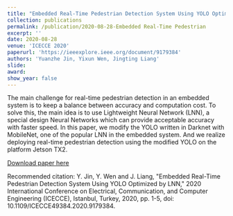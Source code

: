 ```yaml
---
title: "Embedded Real-Time Pedestrian Detection System Using YOLO Optimized by LNN"
collection: publications
permalink: /publication/2020-08-28-Embedded Real-Time Pedestrian
excerpt: ''
date: 2020-08-28
venue: 'ICECCE 2020'
paperurl: 'https://ieeexplore.ieee.org/document/9179384'
authors: 'Yuanzhe Jin, Yixun Wen, Jingting Liang'
slide: 
award: 
show_year: false
---
```

The main challenge for real-time pedestrian detection in an embedded system is to keep a balance between accuracy and computation cost. To solve this, the main idea is to use Lightweight Neural Network (LNN), a special design Neural Networks which can provide acceptable accuracy with faster speed. In this paper, we modify the YOLO written in Darknet with MobileNet, one of the popular LNN in the embedded system. And we realize deploying real-time pedestrian detection using the modified YOLO on the platform Jetson TX2.

[Download paper here](https://ieeexplore.ieee.org/abstract/document/9179384)

Recommended citation: Y. Jin, Y. Wen and J. Liang, "Embedded Real-Time Pedestrian Detection System Using YOLO Optimized by LNN," 2020 International Conference on Electrical, Communication, and Computer Engineering (ICECCE), Istanbul, Turkey, 2020, pp. 1-5, doi: 10.1109/ICECCE49384.2020.9179384.
